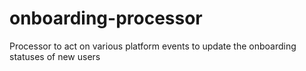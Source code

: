 # onboarding-processor
Processor to act on various platform events to update the onboarding statuses of new users
